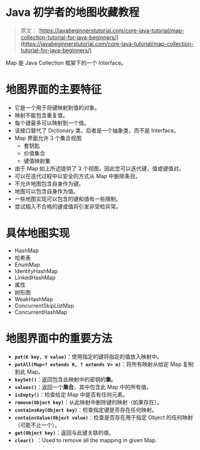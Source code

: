 # Java 初学者的地图收藏教程

> 原文： [https://javabeginnerstutorial.com/core-java-tutorial/map-collection-tutorial-for-java-beginners/](https://javabeginnerstutorial.com/core-java-tutorial/map-collection-tutorial-for-java-beginners/)

Map 是 Java Collection 框架下的一个 Interface。

# 地图界面的主要特征

*   它是一个用于将键映射到值的对象。
*   映射不能包含重复值。
*   每个键最多可以映射到一个值。
*   该接口替代了 Dictionary 类，后者是一个抽象类，而不是 Interface。
*   Map 界面允许 3 个集合视图
    *   套钥匙
    *   价值集合
    *   键值映射集
*   由于 Map 如上所述提供了 3 个视图，因此您可以迭代键，值或键值对。
*   可以在迭代过程中以安全的方式从 Map 中删除条目。
*   不允许地图包含自身作为键。
*   地图可以包含自身作为值。
*   一些地图实现可以包含的键和值有一些限制。
*   尝试插入不合格的键或值将引发非受检异常。

# 具体地图实现

*   HashMap 
*   哈希表 
*   EnumMap 
*   IdentityHashMap 
*   LinkedHashMap 
*   属性 
*   树形图 
*   WeakHashMap 
*   ConcurrentSkipListMap 
*   ConcurrentHashMap 

# 地图界面中的重要方法

*   **`put(K key, V value)`**：使用指定的键将指定的值放入映射中。
*   **`putAll(Map<? extends K, ? extends V> m)`**：将所有映射从给定 Map 复制到此 Map。
*   **`keySet()`**：返回包含此映射中的密钥的**集**。
*   **`values()`**：返回一个**集合**，其中包含此 Map 中的所有值。
*   **`isEmpty()`**：检查给定 Map 中是否有任何元素。
*   **`remove(Object key)`**：从此映射中删除键的映射（如果存在）。
*   **`containsKey(Object key)`**：检查指定键是否存在任何映射。
*   **`containsValue(Object value)`**：检查是否存在用于指定 Object 的任何映射（可能不止一个）。
*   **`get(Object key)`**：返回与此键关联的值。
*   **`clear() `**：Used to remove all the mapping in given Map.